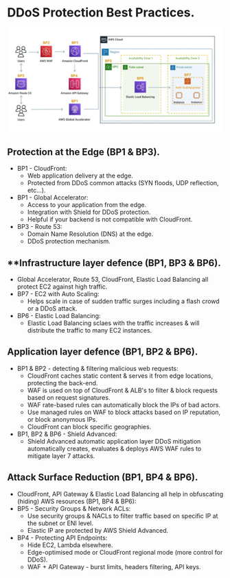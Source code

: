 # **DDoS Protection Best Practices.**

<img src='./images/DDoSBestPractices.png'>

## **Protection at the Edge (BP1 & BP3).**

* BP1 - CloudFront:
    * Web application delivery at the edge.
    * Protected from DDoS common attacks (SYN floods, UDP reflection, etc...).
* BP1 - Global Accelerator:
    * Access to your application from the edge.
    * Integration with Shield for DDoS protection.
    * Helpful if your backend is not compatible with CloudFront.
* BP3 - Route 53:
    * Domain Name Resolution (DNS) at the edge.
    * DDoS protection mechanism.

## **Infrastructure layer defence (BP1, BP3 & BP6).

* Global Accelerator, Route 53, CloudFront, Elastic Load Balancing all protect EC2 against high traffic.
* BP7 - EC2 with Auto Scaling:
    * Helps scale in case of sudden traffic surges including a flash crowd or a DDoS attack.
* BP6 - Elastic Load Balancing:
    * Elastic Load Balancing sclaes with the traffic increases & will distribute the traffic to many EC2 instances.

## **Application layer defence (BP1, BP2 & BP6).**

* BP1 & BP2 - detecting & filtering malicious web requests:
    * CloudFront caches static content & serves it from edge locations, protecting the back-end.
    * WAF is used on top of CloudFront & ALB's to filter & block requests based on request signatures.
    * WAF rate-based rules can automatically block the IPs of bad actors.
    * Use managed rules on WAF to block attacks based on IP reputation, or block anonymous IPs.
    * CloudFront can block specific geographies.
* BP1, BP2 & BP6 - Shield Advanced:
    * Shield Advanced automatic application layer DDoS mitigation automatically creates, evaluates & deploys AWS WAF rules to mitigate layer 7 attacks.

## **Attack Surface Reduction (BP1, BP4 & BP6).**

* CloudFront, API Gateway & Elastic Load Balancing all help in obfuscating (hiding) AWS resources (BP1, BP4 & BP6):
* BP5 - Security Groups & Network ACLs:
    * Use security groups & NACLs to filter traffic based on specific IP at the subnet or ENI level.
    * Elastic IP are protected by AWS Shield Advanced.
* BP4 - Protecting API Endpoints:
    * Hide EC2, Lambda elsewhere.
    * Edge-optimised mode or CloudFront regional mode (more control for DDoS).
    * WAF + API Gateway - burst limits, headers filtering, API keys.